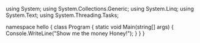 using System;
using System.Collections.Generic;
using System.Linq;
using System.Text;
using System.Threading.Tasks;

namespace hello
{
    class Program
    {
        static void Main(string[] args)
        {
            Console.WriteLine("Show me the money Honey!");
        }
    }
}

